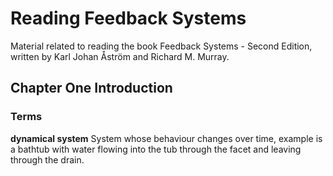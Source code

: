 # Reading Feedback Systems

Material related to reading the book Feedback Systems - Second Edition, written by Karl Johan Åström and Richard M. Murray.

## Chapter One Introduction

### Terms

__dynamical system__ System whose behaviour changes over time, example is a bathtub with water flowing into the tub through the facet and leaving through the drain.
